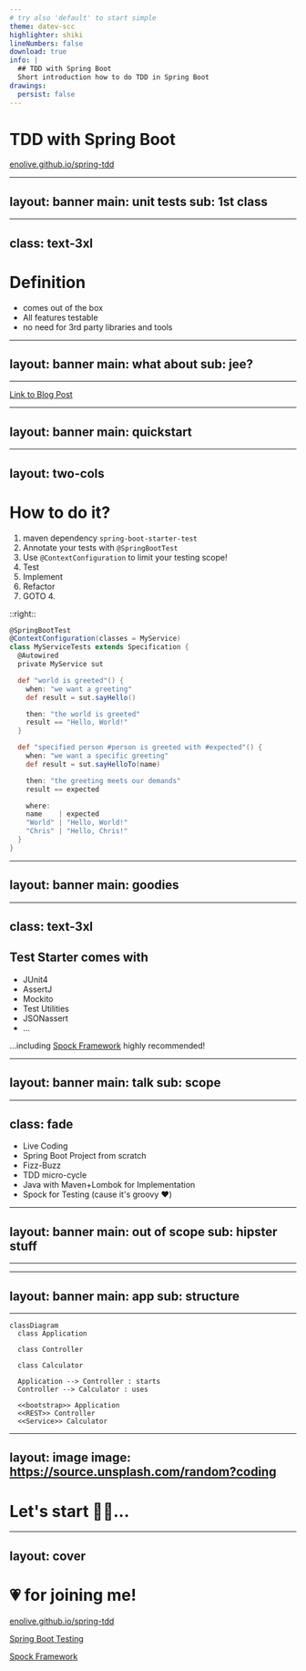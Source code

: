 ```yaml
---
# try also 'default' to start simple
theme: datev-scc
highlighter: shiki
lineNumbers: false
download: true
info: |
  ## TDD with Spring Boot
  Short introduction how to do TDD in Spring Boot
drawings:
  persist: false
---
```


# TDD with Spring Boot

<carbon-link/> [enolive.github.io/spring-tdd](https://enolive.github.io/spring-tdd)

<my-v-card />

---
layout: banner
main: unit tests
sub: 1st class
---

---
class: text-3xl
---

# Definition


<div class="fade">

<v-clicks>

* comes out of the box
* All features testable
* no need for 3rd party libraries and tools

</v-clicks>

</div>

<style>
  h1 {
    @apply text-2xl;
  }
</style>

---
layout: banner
main: what about
sub: jee?
---

---

<tweet id="949964624962772992" />

<carbon-link /> [Link to Blog Post](https://antoniogoncalves.org/2018/01/16/java-ee-vs-spring-testing/)

---
layout: banner
main: quickstart
---

---
layout: two-cols
---

# How to do it?

<div class="fade">

<v-clicks>

1. maven dependency `spring-boot-starter-test`
2. Annotate your tests with `@SpringBootTest`
3. Use `@ContextConfiguration` to limit your testing scope!
4. Test
5. Implement
6. Refactor
7. GOTO 4.

</v-clicks>

</div>

::right::

<div v-click>

```groovy
@SpringBootTest
@ContextConfiguration(classes = MyService)
class MyServiceTests extends Specification {
  @Autowired
  private MyService sut

  def "world is greeted"() {
    when: "we want a greeting"
    def result = sut.sayHello()

    then: "the world is greeted"
    result == "Hello, World!"
  }

  def "specified person #person is greeted with #expected"() {
    when: "we want a specific greeting"
    def result = sut.sayHelloTo(name)

    then: "the greeting meets our demands"
    result == expected

    where:
    name    | expected
    "World" | "Hello, World!"
    "Chris" | "Hello, Chris!"
  }
}
```

<style>
  h1 {
    @apply text-xl;
  }
</style>

</div>

---
layout: banner
main: goodies
---

---
class: text-3xl
---

## Test Starter comes with

<div class="fade">

<v-clicks>

* JUnit4
* AssertJ
* Mockito
* Test Utilities
* JSONassert
* ...

</v-clicks>

</div>

<v-click>

<carbon-arrow-right/> ...including [Spock Framework](https://spockframework.org/) highly recommended!

</v-click>

<style>
  h1 {
    @apply text-2xl;
  }
</style>

---
layout: banner
main: talk
sub: scope
---

---
class: fade
---

<v-clicks>

* Live Coding
* Spring Boot Project from scratch
* Fizz-Buzz
* TDD micro-cycle
* Java with Maven+Lombok for Implementation
* Spock for Testing (cause it's groovy ❤️)

</v-clicks>

---
layout: banner
main: out of scope
sub: hipster stuff
---

---

<word-cloud :list="[
  'Kotlin',
  'Gradle',
  'VAVR',
  'Property Based Testing',
  'Reactive Web',
  'WebFlux',
  'Project Reactor',
  'Monads',
  'Applicatives',
  'Validation',
  'Either',
  'JPA',
  'JDBC',
  'Mongo',
  'Redis',
  'Spring Boot Profiles',
  'Configuration',
  'Spring Security',
]"
/>

---
layout: banner
main: app
sub: structure
---

---

```mermaid
classDiagram
  class Application

  class Controller

  class Calculator

  Application --> Controller : starts
  Controller --> Calculator : uses

  <<bootstrap>> Application
  <<REST>> Controller
  <<Service>> Calculator
```

---
layout: image
image: https://source.unsplash.com/random?coding
---

# Let's start 👩‍💻...

<style>
  h1 {
    @apply text-shadow-xl;
  }
</style>

---
layout: cover
---

# 💗 for joining me!

<carbon-link/> [enolive.github.io/spring-tdd](https://enolive.github.io/spring-tdd)

<carbon-link /> [Spring Boot Testing](https://docs.spring.io/spring-boot/docs/current/reference/html/boot-features-testing.html)

<carbon-link /> [Spock Framework](https://spockframework.org/)

<my-v-card />
